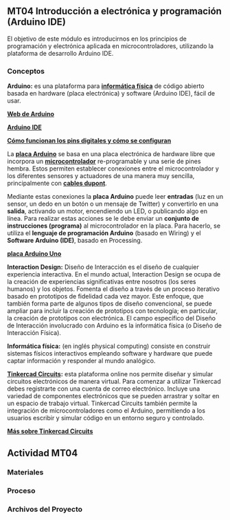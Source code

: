 ## MT04 Introducción a electrónica y programación (Arduino IDE)
El objetivo de este módulo es introducirnos en los principios de programación y electrónica aplicada en microcontroladores, utilizando la plataforma de desarrollo Arduino IDE. 

### Conceptos

**Arduino:** es una plataforma para **[informática física](https://es.wikipedia.org/wiki/Inform%C3%A1tica_f%C3%ADsica)** de código abierto basada en hardware (placa electrónica) y software (Arduino IDE), fácil de usar.

**[Web de Arduino](https://www.arduino.cc/)**

**[Arduino IDE](https://www.arduino.cc/en/software)**

**[Cómo funcionan los pins digitales y cómo se configuran](https://docs.arduino.cc/learn/microcontrollers/digital-pins/)**

La **[placa Arduino](https://es.wikipedia.org/wiki/Arduino)** se basa en una placa electrónica de hardware libre que incorpora un **[microcontrolador](https://www.estudioelectronica.com/que-es-un-microcontrolador/)** re-programable y una serie de pines hembra. Estos permiten establecer conexiones entre el microcontrolador y los diferentes sensores y actuadores de una manera muy sencilla, principalmente con **[cables dupont](https://es.wikipedia.org/wiki/Cable_puente)**.

Mediante estas conexiones la **placa Arduino** puede leer **entradas** (luz en un sensor, un dedo en un botón o un mensaje de Twitter) y convertirlo en una **salida**, activando un motor, encendiendo un LED, o publicando algo en línea. Para realizar estas acciones se le debe enviar un **conjunto de instrucciones (programa)** al microcontrolador en la placa. Para hacerlo, se utiliza el **lenguaje de programación Arduino** (basado en Wiring) y el **Software Arduino (IDE)**, basado en Processing.

 **[placa Arduino Uno](https://es.wikipedia.org/wiki/Arduino_Uno)** 

**Interaction Design:** Diseño de Interacción es el diseño de cualquier experiencia interactiva. En el mundo actual, Interaction Design se ocupa de la creación de experiencias significativas entre nosotros (los seres humanos) y los objetos. Fomenta el diseño a través de un proceso iterativo basado en prototipos de fidelidad cada vez mayor. Este enfoque, que también forma parte de algunos tipos de diseño convencional, se puede ampliar para incluir la creación de prototipos con tecnología; en particular, la creación de prototipos con electrónica. El campo específico del Diseño de Interacción involucrado con Arduino es la informática física (o Diseño de Interacción Física).

**Informática física:** (en inglés physical computing) consiste en construir sistemas físicos interactivos empleando software y hardware que puede captar información y responder al mundo analógico. 

**[Tinkercad Circuits](https://www.tinkercad.com/circuits):** esta plataforma online nos permite diseñar y simular circuitos electrónicos de manera virtual. Para comenzar a utilizar Tinkercad debes registrarte con una cuenta de correo electrónico.
Incluye una variedad de componentes electrónicos que se pueden arrastrar y soltar en un espacio de trabajo virtual. Tinkercad Circuits también permite la integración de microcontroladores como el Arduino, permitiendo a los usuarios escribir y simular código en un entorno seguro y controlado.

**[Más sobre Tinkercad Circuits](https://formacion.intef.es/mod/book/view.php?id=2625&chapterid=2413)** 


## Actividad MT04

### Materiales

### Proceso

### Archivos del Proyecto
